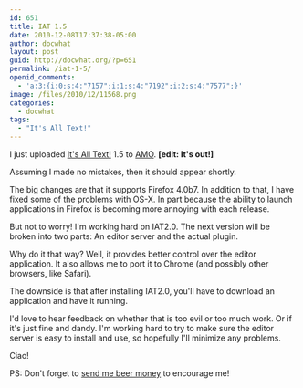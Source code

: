 ```yaml
---
id: 651
title: IAT 1.5
date: 2010-12-08T17:37:38-05:00
author: docwhat
layout: post
guid: http://docwhat.org/?p=651
permalink: /iat-1-5/
openid_comments:
  - 'a:3:{i:0;s:4:"7157";i:1;s:4:"7192";i:2;s:4:"7577";}'
image: /files/2010/12/11568.png
categories:
  - docwhat
tags:
  - "It's All Text!"
---
```

I just uploaded <a href="https://addons.mozilla.org/en-US/firefox/addon/4125/">It's All Text!</a> 1.5 to <a href="http://addons.mozilla.org/">AMO</a>. <strong>[edit: It's out!]</strong>

Assuming I made no mistakes, then it should appear shortly.

The big changes are that it supports Firefox 4.0b7.  In addition to that, I have fixed some of the problems with OS-X. In part because the ability to launch applications in Firefox is becoming more annoying with each release.

But not to worry!  I'm working hard on IAT2.0.  The next version will be broken into two parts: An editor server and the actual plugin.

Why do it that way? Well, it provides better control over the editor application.  It also allows me to port it to Chrome (and possibly other browsers, like Safari).

The downside is that after installing IAT2.0, you'll have to download an application and have it running.

I'd love to hear feedback on whether that is too evil or too much work.  Or if it's just fine and dandy.  I'm working hard to try to make sure the editor server is easy to install and use, so hopefully I'll minimize any problems.

Ciao!

PS: Don't forget to <a href="/rewarddonate/">send me beer money</a> to encourage me!
